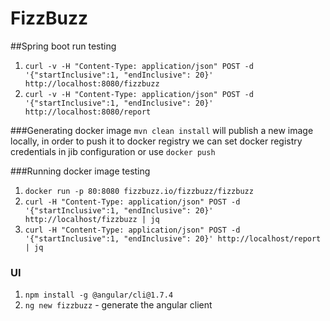 # FizzBuzz

##Spring boot run testing
1. `curl -v -H "Content-Type: application/json" POST -d '{"startInclusive":1, "endInclusive": 20}' http://localhost:8080/fizzbuzz`
1. `curl -v -H "Content-Type: application/json" POST -d '{"startInclusive":1, "endInclusive": 20}' http://localhost:8080/report`



###Generating docker image
`mvn clean install` will publish a new image locally, in order to push it to docker registry we can set docker registry credentials
in jib configuration or use `docker push`

###Running docker image testing

1. `docker run -p 80:8080 fizzbuzz.io/fizzbuzz/fizzbuzz`
1. `curl -H "Content-Type: application/json" POST -d '{"startInclusive":1, "endInclusive": 20}' http://localhost/fizzbuzz | jq`
1. `curl -H "Content-Type: application/json" POST -d '{"startInclusive":1, "endInclusive": 20}' http://localhost/report | jq`

### UI
1. `npm install -g @angular/cli@1.7.4`
1. `ng new fizzbuzz` - generate the angular client
 